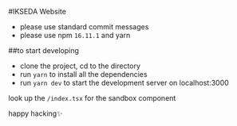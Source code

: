 #IKSEDA Website

- please use standard commit messages
- please use npm `16.11.1` and yarn

##to start developing

- clone the project, cd to the directory
- run `yarn` to install all the dependencies
- run `yarn dev` to start the development server on localhost:3000

look up the `/index.tsx` for the sandbox component

happy hacking✨
